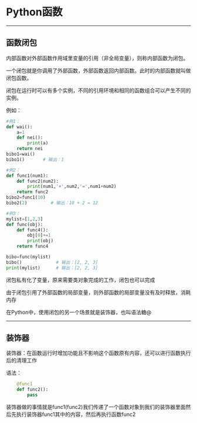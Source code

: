 # Python函数

---

## 函数闭包

内部函数对外部函数作用域里变量的引用（非全局变量），则称内部函数为闭包。

一个闭包就是你调用了外部函数，外部函数返回内部函数。此时的内部函数就叫做闭包函数。

闭包在运行时可以有多个实例，不同的引用环境和相同的函数组合可以产生不同的实例。

例如：
```py
#例1：
def wai():
    a=1
    def nei():
        print(a)
    return nei
bibo1=wai()
bibo1()       # 输出：1

#例2：
def func1(num1):
    def func2(num2):
        print(num1,'+',num2,'=',num1+num2)
    return func2
bibo2=func1(10)
bibo2(2)         # 输出：10 + 2 = 12

#例3：
mylist=[1,2,3]
def func(obj):
    def func4():
        obj[0]+=1
        print(obj)
    return func4

bibo=func(mylist)
bibo()             # 输出：[2, 2, 3]
print(mylist)      # 输出：[2, 2, 3]
```
闭包私有化了变量，原来需要类对象完成的工作，闭包也可以完成

由于闭包引用了外部函数的局部变量，则外部函数的局部变量没有及时释放，消耗内存

在Python中，使用闭包的另一个场景就是装饰器，也叫语法糖@

---

## 装饰器

装饰器：在函数运行时增加功能且不影响这个函数原有内容，还可以进行函数执行后的清理工作

语法：
```py
	@func1
	def func2():
		pass
```

装饰器做的事情就是func1(func2)我们传递了一个函数对象到我们的装饰器里面然后先执行装饰器func1其中的内容，然后再执行函数func2
